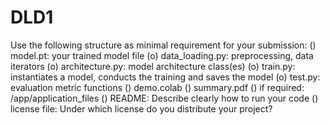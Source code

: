 # DLD1
Use the following structure as minimal requirement for your submission:
() model.pt: your trained model file
(o) data_loading.py: preprocessing, data iterators
(o) architecture.py: model architecture class(es)
(o) train.py: instantiates a model, conducts the training and saves the model
(o) test.py: evaluation metric functions
() demo.colab
() summary.pdf
() if required: /app/application_files
() README: Describe clearly how to run your code
() license file: Under which license do you distribute your project?
